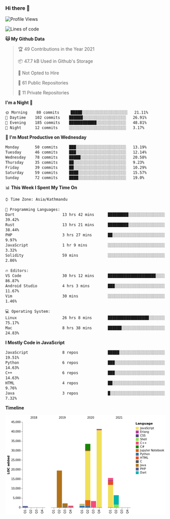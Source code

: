 ### Hi there 👋


<!--START_SECTION:waka-->
![Profile Views](http://img.shields.io/badge/Profile%20Views-10-blue)

![Lines of code](https://img.shields.io/badge/From%20Hello%20World%20I%27ve%20Written-125892%20lines%20of%20code-blue)

**🐱 My Github Data** 

> 🏆 49 Contributions in the Year 2021
 > 
> 📦 47.7 kB Used in Github's Storage 
 > 
> 🚫 Not Opted to Hire
 > 
> 📜 61 Public Repositories 
 > 
> 🔑 11 Private Repositories  
 > 
**I'm a Night 🦉** 

```text
🌞 Morning    80 commits     █████░░░░░░░░░░░░░░░░░░░░   21.11% 
🌆 Daytime    102 commits    ██████░░░░░░░░░░░░░░░░░░░   26.91% 
🌃 Evening    185 commits    ████████████░░░░░░░░░░░░░   48.81% 
🌙 Night      12 commits     ░░░░░░░░░░░░░░░░░░░░░░░░░   3.17%

```
📅 **I'm Most Productive on Wednesday** 

```text
Monday       50 commits     ███░░░░░░░░░░░░░░░░░░░░░░   13.19% 
Tuesday      46 commits     ███░░░░░░░░░░░░░░░░░░░░░░   12.14% 
Wednesday    78 commits     █████░░░░░░░░░░░░░░░░░░░░   20.58% 
Thursday     35 commits     ██░░░░░░░░░░░░░░░░░░░░░░░   9.23% 
Friday       39 commits     ██░░░░░░░░░░░░░░░░░░░░░░░   10.29% 
Saturday     59 commits     ████░░░░░░░░░░░░░░░░░░░░░   15.57% 
Sunday       72 commits     ████░░░░░░░░░░░░░░░░░░░░░   19.0%

```


📊 **This Week I Spent My Time On** 

```text
⌚︎ Time Zone: Asia/Kathmandu

💬 Programming Languages: 
Dart                     13 hrs 42 mins      █████████░░░░░░░░░░░░░░░░   39.42% 
Rust                     13 hrs 21 mins      █████████░░░░░░░░░░░░░░░░   38.44% 
PHP                      3 hrs 27 mins       ██░░░░░░░░░░░░░░░░░░░░░░░   9.97% 
JavaScript               1 hr 9 mins         ░░░░░░░░░░░░░░░░░░░░░░░░░   3.32% 
Solidity                 59 mins             ░░░░░░░░░░░░░░░░░░░░░░░░░   2.86%

🔥 Editors: 
VS Code                  30 hrs 12 mins      █████████████████████░░░░   86.87% 
Android Studio           4 hrs 3 mins        ███░░░░░░░░░░░░░░░░░░░░░░   11.67% 
Vim                      30 mins             ░░░░░░░░░░░░░░░░░░░░░░░░░   1.46%

💻 Operating System: 
Linux                    26 hrs 8 mins       ██████████████████░░░░░░░   75.17% 
Mac                      8 hrs 38 mins       ██████░░░░░░░░░░░░░░░░░░░   24.83%

```

**I Mostly Code in JavaScript** 

```text
JavaScript               8 repos             █████░░░░░░░░░░░░░░░░░░░░   19.51% 
Python                   6 repos             ███░░░░░░░░░░░░░░░░░░░░░░   14.63% 
C++                      6 repos             ███░░░░░░░░░░░░░░░░░░░░░░   14.63% 
HTML                     4 repos             ██░░░░░░░░░░░░░░░░░░░░░░░   9.76% 
Java                     3 repos             █░░░░░░░░░░░░░░░░░░░░░░░░   7.32%

```


**Timeline**

![Chart not found](https://raw.githubusercontent.com/voidash/voidash/main/charts/bar_graph.png) 


<!--END_SECTION:waka-->


<!--
**voidash/voidash** is a ✨ _special_ ✨ repository because its `README.md` (this file) appears on your GitHub profile.

Here are some ideas to get you started:

- 🔭 I’m currently working on ...
- 🌱 I’m currently learning ...
- 👯 I’m looking to collaborate on ...
- 🤔 I’m looking for help with ...
- 💬 Ask me about ...
- 📫 How to reach me: ...
- 😄 Pronouns: ...
- ⚡ Fun fact: ...
-->

